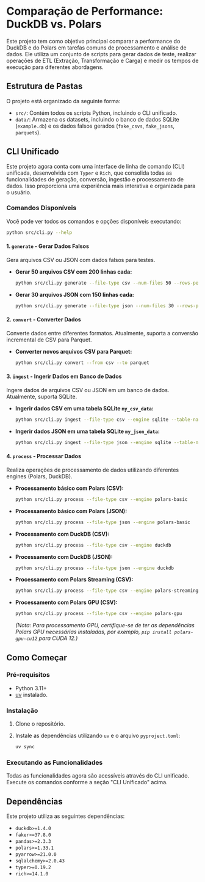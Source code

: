 # Comparação de Performance: DuckDB vs. Polars

Este projeto tem como objetivo principal comparar a performance do DuckDB e do Polars em tarefas comuns de processamento e análise de dados. Ele utiliza um conjunto de scripts para gerar dados de teste, realizar operações de ETL (Extração, Transformação e Carga) e medir os tempos de execução para diferentes abordagens.

## Estrutura de Pastas

O projeto está organizado da seguinte forma:

-   `src/`: Contém todos os scripts Python, incluindo o CLI unificado.
-   `data/`: Armazena os datasets, incluindo o banco de dados SQLite (`example.db`) e os dados falsos gerados (`fake_csvs`, `fake_jsons`, `parquets`).

## CLI Unificado

Este projeto agora conta com uma interface de linha de comando (CLI) unificada, desenvolvida com `Typer` e `Rich`, que consolida todas as funcionalidades de geração, conversão, ingestão e processamento de dados. Isso proporciona uma experiência mais interativa e organizada para o usuário.

### Comandos Disponíveis

Você pode ver todos os comandos e opções disponíveis executando:

```bash
python src/cli.py --help
```

#### 1. `generate` - Gerar Dados Falsos

Gera arquivos CSV ou JSON com dados falsos para testes.

-   **Gerar 50 arquivos CSV com 200 linhas cada:**
    ```bash
    python src/cli.py generate --file-type csv --num-files 50 --rows-per-file 200
    ```
-   **Gerar 30 arquivos JSON com 150 linhas cada:**
    ```bash
    python src/cli.py generate --file-type json --num-files 30 --rows-per-file 150
    ```

#### 2. `convert` - Converter Dados

Converte dados entre diferentes formatos. Atualmente, suporta a conversão incremental de CSV para Parquet.

-   **Converter novos arquivos CSV para Parquet:**
    ```bash
    python src/cli.py convert --from csv --to parquet
    ```

#### 3. `ingest` - Ingerir Dados em Banco de Dados

Ingere dados de arquivos CSV ou JSON em um banco de dados. Atualmente, suporta SQLite.

-   **Ingerir dados CSV em uma tabela SQLite `my_csv_data`:**
    ```bash
    python src/cli.py ingest --file-type csv --engine sqlite --table-name my_csv_data
    ```
-   **Ingerir dados JSON em uma tabela SQLite `my_json_data`:**
    ```bash
    python src/cli.py ingest --file-type json --engine sqlite --table-name my_json_data
    ```

#### 4. `process` - Processar Dados

Realiza operações de processamento de dados utilizando diferentes engines (Polars, DuckDB).

-   **Processamento básico com Polars (CSV):**
    ```bash
    python src/cli.py process --file-type csv --engine polars-basic
    ```
-   **Processamento básico com Polars (JSON):**
    ```bash
    python src/cli.py process --file-type json --engine polars-basic
    ```
-   **Processamento com DuckDB (CSV):**
    ```bash
    python src/cli.py process --file-type csv --engine duckdb
    ```
-   **Processamento com DuckDB (JSON):**
    ```bash
    python src/cli.py process --file-type json --engine duckdb
    ```
-   **Processamento com Polars Streaming (CSV):**
    ```bash
    python src/cli.py process --file-type csv --engine polars-streaming
    ```
-   **Processamento com Polars GPU (CSV):**
    ```bash
    python src/cli.py process --file-type csv --engine polars-gpu
    ```
    *(Nota: Para processamento GPU, certifique-se de ter as dependências Polars GPU necessárias instaladas, por exemplo, `pip install polars-gpu-cu12` para CUDA 12.)*

## Como Começar

### Pré-requisitos

-   Python 3.11+
-   [uv](https://github.com/astral-sh/uv) instalado.

### Instalação

1.  Clone o repositório.
2.  Instale as dependências utilizando `uv` e o arquivo `pyproject.toml`:

    ```bash
    uv sync
    ```

### Executando as Funcionalidades

Todas as funcionalidades agora são acessíveis através do CLI unificado. Execute os comandos conforme a seção "CLI Unificado" acima.

## Dependências

Este projeto utiliza as seguintes dependências:

-   `duckdb>=1.4.0`
-   `faker>=37.8.0`
-   `pandas>=2.3.3`
-   `polars>=1.33.1`
-   `pyarrow>=21.0.0`
-   `sqlalchemy>=2.0.43`
-   `typer>=0.19.2`
-   `rich>=14.1.0`